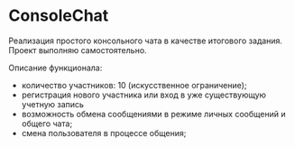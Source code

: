 # ConsoleChat
Реализация простого консольного чата в качестве итогового задания.
Проект выполняю самостоятельно.

Описание функционала:
- количество участников: 10 (искусственное ограничение);
- регистрация нового участника или вход в уже существующую учетную запись
- возможность обмена сообщениями в режиме личных сообщений и общего чата;
- смена пользователя в процессе общения;

